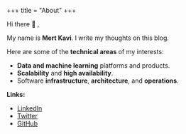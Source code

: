 +++
title = "About"
+++

Hi there 👋 ,

My name is **Mert Kavi**. I write my thoughts on this blog.

Here are some of the **technical areas** of my interests:

* **Data and machine learning** platforms and products.
* **Scalability** and **high availability**.
* Software **infrastructure**, **architecture**, and **operations**.

**Links:**
* [LinkedIn](https://linkedin.com/in/mertkavi)
* [Twitter](https://twitter.com/mkavi)
* [GitHub](https://github.com/mertkavi)
